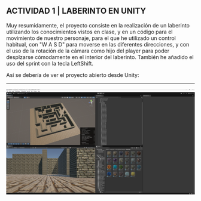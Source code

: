 ## ACTIVIDAD 1 | LABERINTO EN UNITY

Muy resumidamente, el proyecto consiste en la realización de un laberinto utilizando los conocimientos vistos en clase, y en un código para el movimiento de nuestro personaje, para el que he utilizado un control habitual, con "W A S D" para moverse en las diferentes direcciones, y con el uso de la rotación de la
cámara como hijo del player para poder desplzarse cómodamente en el interior del laberinto. También he añadido el uso del sprint con la tecla LeftShift.

Así se debería de ver el proyecto abierto desde Unity:

------------------------------------------------------

<img width="836" alt="Captura de pantalla 2022-07-13 a las 18 02 05" src="https://github.com/nrosm/LABERINTO/blob/main/unity.png">
